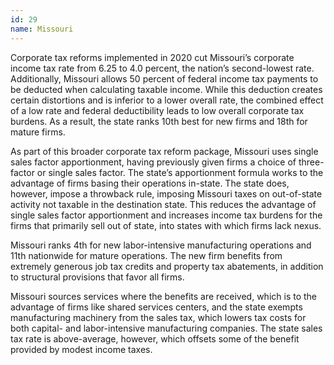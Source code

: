 ```yaml
---
id: 29 
name: Missouri
---
```


Corporate tax reforms implemented in 2020 cut Missouri’s corporate income tax rate from 6.25 to 4.0 percent, the nation’s second-lowest rate. Additionally, Missouri allows 50 percent of federal income tax payments to be deducted when calculating taxable income. While this deduction creates certain distortions and is inferior to a lower overall rate, the combined effect of a low rate and federal deductibility leads to low overall corporate tax burdens. As a result, the state ranks 10th best for new firms and 18th for mature firms.

As part of this broader corporate tax reform package, Missouri uses single sales factor apportionment, having previously given firms a choice of three-factor or single sales factor. The state’s apportionment formula works to the advantage of firms basing their operations in-state. The state does, however, impose a throwback rule, imposing Missouri taxes on out-of-state activity not taxable in the destination state. This reduces the advantage of single sales factor apportionment and increases income tax burdens for the firms that primarily sell out of state, into states with which firms lack nexus.

Missouri ranks 4th for new labor-intensive manufacturing operations and 11th nationwide for mature operations. The new firm benefits from extremely generous job tax credits and property tax abatements, in addition to structural provisions that favor all firms.

Missouri sources services where the benefits are received, which is to the advantage of firms like shared services centers, and the state exempts manufacturing machinery from the sales tax, which lowers tax costs for both capital- and labor-intensive manufacturing companies. The state sales tax rate is above-average, however, which offsets some of the benefit provided by modest income taxes.